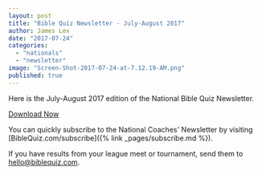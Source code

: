```yaml
---
layout: post
title: "Bible Quiz Newsletter - July-August 2017"
author: James Lex
date: "2017-07-24"
categories: 
  - "nationals"
  - "newsletter"
image: "Screen-Shot-2017-07-24-at-7.12.19-AM.png"
published: true
---
```


Here is the July-August 2017 edition of the National Bible Quiz Newsletter.

<a href="{% link assets/2017/Jul-Aug-2017.pdf %}" class="button is-primary">Download Now</a>

You can quickly subscribe to the National Coaches' Newsletter by visiting [BibleQuiz.com/subscribe]({% link _pages/subscribe.md %}).

If you have results from your league meet or tournament, send them to [hello@biblequiz.com](mailto:hello@biblequiz.com).
